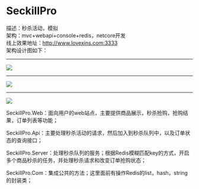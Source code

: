 # SeckillPro<br/>
描述：秒杀活动，模拟<br/>
架构：mvc+webapi+console+redis，netcore开发<br/>
线上效果地址：http://www.lovexins.com:3333<br/>
架构设计图如下：
<hr/>
<img src="http://files.cnblogs.com/files/wangrudong003/%E7%A7%92%E6%9D%80%E8%AE%BE%E8%AE%A11.gif"/>
<hr/>
<img src="http://files.cnblogs.com/files/wangrudong003/%E7%A7%92%E6%9D%80%E8%AE%BE%E8%AE%A12.gif"/>
<hr/>
<img src="http://files.cnblogs.com/files/wangrudong003/%E7%A7%92%E6%9D%80%E8%AE%BE%E8%AE%A13.gif"/>

 SeckillPro.Web：面向用户的web站点，主要提供商品展示，秒杀抢购，抢购结果，订单列表等功能；

 SeckillPro.Api：主要处理秒杀活动的请求，然后加入到秒杀队列中，以及订单状态的查询接口；

 SeckillPro.Server：处理秒杀队列的服务；根据Redis模糊匹配key的方式，开启多个商品秒杀的任务，并处理秒杀请求和改变订单抢购状态；

 SeckillPro.Com：集成公共的方法；这里面前有操作Redis的list，hash，string的封装类；
